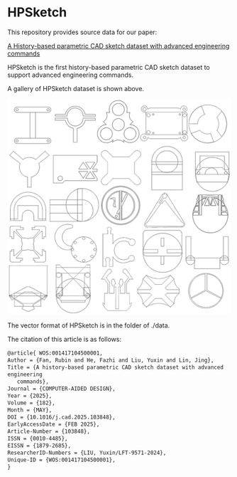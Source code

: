 # HPSketch

This repository provides source data for our paper:

[A History-based parametric CAD sketch dataset with advanced engineering commands](https://www.sciencedirect.com/science/article/abs/pii/S0010448525000107)

HPSketch is the first history-based parametric CAD sketch dataset to support advanced engineering commands.

A gallery of HPSketch dataset is shown above.

![image](https://github.com/fazhihe/HPSketch/blob/main/A%20gallery%20of%20HPSketch.png)

The vector format of HPSketch is in the folder of ./data.

The citation of this article is as follows:

```
@article{ WOS:001417104500001,
Author = {Fan, Rubin and He, Fazhi and Liu, Yuxin and Lin, Jing},
Title = {A history-based parametric CAD sketch dataset with advanced engineering
   commands},
Journal = {COMPUTER-AIDED DESIGN},
Year = {2025},
Volume = {182},
Month = {MAY},
DOI = {10.1016/j.cad.2025.103848},
EarlyAccessDate = {FEB 2025},
Article-Number = {103848},
ISSN = {0010-4485},
EISSN = {1879-2685},
ResearcherID-Numbers = {LIU, Yuxin/LFT-9571-2024},
Unique-ID = {WOS:001417104500001},
}
```
